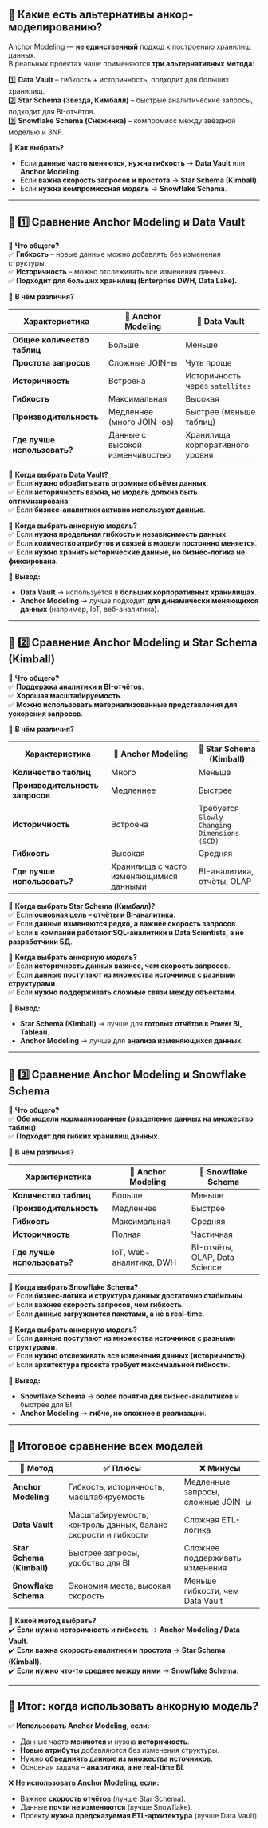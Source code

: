## **📌 Какие есть альтернативы анкор-моделированию?**

Anchor Modeling — **не единственный** подход к построению хранилищ данных.  
В реальных проектах чаще применяются **три альтернативных метода**:

1️⃣ **Data Vault** – гибкость + историчность, подходит для больших хранилищ.  
2️⃣ **Star Schema (Звезда, Кимбалл)** – быстрые аналитические запросы, подходит для BI-отчётов.  
3️⃣ **Snowflake Schema (Снежинка)** – компромисс между звёздной моделью и 3NF.

📌 **Как выбрать?**

- Если **данные часто меняются, нужна гибкость** → **Data Vault** или **Anchor Modeling**.
- Если **важна скорость запросов и простота** → **Star Schema (Kimball)**.
- Если **нужна компромиссная модель** → **Snowflake Schema**.

---

## **📌 1️⃣ Сравнение Anchor Modeling и Data Vault**

📌 **Что общего?**  
✅ **Гибкость** – новые данные можно добавлять без изменения структуры.  
✅ **Историчность** – можно отслеживать все изменения данных.  
✅ **Подходит для больших хранилищ (Enterprise DWH, Data Lake).**

📌 **В чём различия?**

|Характеристика|📌 **Anchor Modeling**|📌 **Data Vault**|
|---|---|---|
|**Общее количество таблиц**|Больше|Меньше|
|**Простота запросов**|Сложные JOIN-ы|Чуть проще|
|**Историчность**|Встроена|Историчность через `satellites`|
|**Гибкость**|Максимальная|Высокая|
|**Производительность**|Медленнее (много JOIN-ов)|Быстрее (меньше таблиц)|
|**Где лучше использовать?**|Данные с высокой изменчивостью|Хранилища корпоративного уровня|

📌 **Когда выбрать Data Vault?**  
✅ Если **нужно обрабатывать огромные объёмы данных**.  
✅ Если **историчность важна, но модель должна быть оптимизирована**.  
✅ Если **бизнес-аналитики активно используют данные**.

📌 **Когда выбрать анкорную модель?**  
✅ Если **нужна предельная гибкость и независимость данных**.  
✅ Если **количество атрибутов и связей в модели постоянно меняется**.  
✅ Если **нужно хранить исторические данные, но бизнес-логика не фиксирована**.

🔹 **Вывод:**

- **Data Vault** → используется в **больших корпоративных хранилищах**.
- **Anchor Modeling** → лучше подходит **для динамически меняющихся данных** (например, IoT, веб-аналитика).

---

## **📌 2️⃣ Сравнение Anchor Modeling и Star Schema (Kimball)**

📌 **Что общего?**  
✅ **Поддержка аналитики и BI-отчётов**.  
✅ **Хорошая масштабируемость**.  
✅ **Можно использовать материализованные представления для ускорения запросов**.

📌 **В чём различия?**

|Характеристика|📌 **Anchor Modeling**|📌 **Star Schema (Kimball)**|
|---|---|---|
|**Количество таблиц**|Много|Меньше|
|**Производительность запросов**|Медленнее|Быстрее|
|**Историчность**|Встроена|Требуется `Slowly Changing Dimensions (SCD)`|
|**Гибкость**|Высокая|Средняя|
|**Где лучше использовать?**|Хранилища с часто изменяющимися данными|BI-аналитика, отчёты, OLAP|

📌 **Когда выбрать Star Schema (Кимбалл)?**  
✅ Если **основная цель – отчёты и BI-аналитика**.  
✅ Если **данные изменяются редко, а важнее скорость запросов**.  
✅ Если **в компании работают SQL-аналитики и Data Scientists, а не разработчики БД**.

📌 **Когда выбрать анкорную модель?**  
✅ Если **историчность данных важнее, чем скорость запросов**.  
✅ Если **данные поступают из множества источников с разными структурами**.  
✅ Если **нужно поддерживать сложные связи между объектами**.

🔹 **Вывод:**

- **Star Schema (Kimball)** → лучше для **готовых отчётов в Power BI, Tableau**.
- **Anchor Modeling** → лучше для **анализа изменяющихся данных**.

---

## **📌 3️⃣ Сравнение Anchor Modeling и Snowflake Schema**

📌 **Что общего?**  
✅ **Обе модели нормализованные (разделение данных на множество таблиц)**.  
✅ **Подходят для гибких хранилищ данных**.

📌 **В чём различия?**

|Характеристика|📌 **Anchor Modeling**|📌 **Snowflake Schema**|
|---|---|---|
|**Количество таблиц**|Больше|Меньше|
|**Производительность**|Медленнее|Быстрее|
|**Гибкость**|Максимальная|Средняя|
|**Историчность**|Полная|Частичная|
|**Где лучше использовать?**|IoT, Web-аналитика, DWH|BI-отчёты, OLAP, Data Science|

📌 **Когда выбрать Snowflake Schema?**  
✅ Если **бизнес-логика и структура данных достаточно стабильны**.  
✅ Если **важнее скорость запросов, чем гибкость**.  
✅ Если **данные загружаются пакетами, а не в real-time**.

📌 **Когда выбрать анкорную модель?**  
✅ Если **данные поступают из множества источников с разными структурами**.  
✅ Если **нужно отслеживать все изменения данных (историчность)**.  
✅ Если **архитектура проекта требует максимальной гибкости**.

🔹 **Вывод:**

- **Snowflake Schema** → **более понятна для бизнес-аналитиков** и быстрее для BI.
- **Anchor Modeling** → **гибче, но сложнее в реализации**.

---

## **📌 Итоговое сравнение всех моделей**

|📌 **Метод**|✅ **Плюсы**|❌ **Минусы**|
|---|---|---|
|**Anchor Modeling**|Гибкость, историчность, масштабируемость|Медленные запросы, сложные JOIN-ы|
|**Data Vault**|Масштабируемость, контроль данных, баланс скорости и гибкости|Сложная ETL-логика|
|**Star Schema (Kimball)**|Быстрее запросы, удобство для BI|Сложнее поддерживать изменения|
|**Snowflake Schema**|Экономия места, высокая скорость|Меньше гибкости, чем Data Vault|

📌 **Какой метод выбрать?**  
✔️ **Если нужна историчность и гибкость** → **Anchor Modeling / Data Vault**.  
✔️ **Если важна скорость аналитики и простота** → **Star Schema (Kimball)**.  
✔️ **Если нужно что-то среднее между ними** → **Snowflake Schema**.

---

## **📌 Итог: когда использовать анкорную модель?**

✅ **Использовать Anchor Modeling, если:**

- Данные часто **меняются** и нужна **историчность**.
- **Новые атрибуты** добавляются без изменения структуры.
- Нужно **объединять данные из множества источников**.
- Основная задача – **аналитика, а не real-time BI**.

❌ **Не использовать Anchor Modeling, если:**

- Важнее **скорость отчётов** (лучше Star Schema).
- Данные **почти не изменяются** (лучше Snowflake).
- Проекту **нужна предсказуемая ETL-архитектура** (лучше Data Vault).